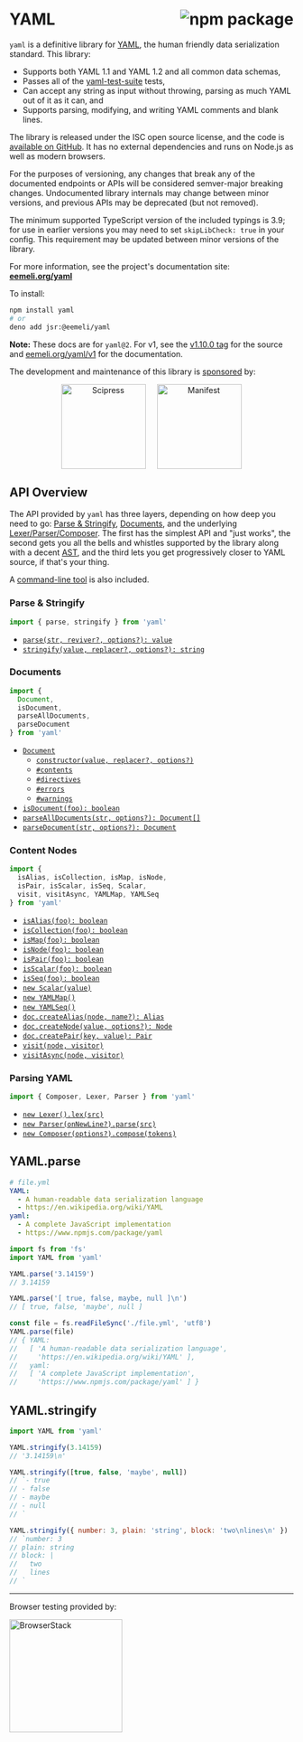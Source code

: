 # YAML <a href="https://www.npmjs.com/package/yaml"><img align="right" src="https://badge.fury.io/js/yaml.svg" title="npm package" /></a>

`yaml` is a definitive library for [YAML](https://yaml.org/), the human friendly data serialization standard.
This library:

- Supports both YAML 1.1 and YAML 1.2 and all common data schemas,
- Passes all of the [yaml-test-suite](https://github.com/yaml/yaml-test-suite) tests,
- Can accept any string as input without throwing, parsing as much YAML out of it as it can, and
- Supports parsing, modifying, and writing YAML comments and blank lines.

The library is released under the ISC open source license, and the code is [available on GitHub](https://github.com/eemeli/yaml/).
It has no external dependencies and runs on Node.js as well as modern browsers.

For the purposes of versioning, any changes that break any of the documented endpoints or APIs will be considered semver-major breaking changes.
Undocumented library internals may change between minor versions, and previous APIs may be deprecated (but not removed).

The minimum supported TypeScript version of the included typings is 3.9;
for use in earlier versions you may need to set `skipLibCheck: true` in your config.
This requirement may be updated between minor versions of the library.

For more information, see the project's documentation site: [**eemeli.org/yaml**](https://eemeli.org/yaml/)

To install:

```sh
npm install yaml
# or
deno add jsr:@eemeli/yaml
```

**Note:** These docs are for `yaml@2`. For v1, see the [v1.10.0 tag](https://github.com/eemeli/yaml/tree/v1.10.0) for the source and [eemeli.org/yaml/v1](https://eemeli.org/yaml/v1/) for the documentation.

The development and maintenance of this library is [sponsored](https://github.com/sponsors/eemeli) by:

<p align="center" width="100%">
  <a href="https://www.scipress.io/"
    ><img
      width="150"
      align="top"
      src="https://eemeli.org/yaml/images/scipress.svg"
      alt="Scipress"
  /></a>
  &nbsp; &nbsp;
  <a href="https://manifest.build/"
    ><img
      width="150"
      align="top"
      src="https://eemeli.org/yaml/images/manifest.svg"
      alt="Manifest"
  /></a>
</p>

## API Overview

The API provided by `yaml` has three layers, depending on how deep you need to go: [Parse & Stringify](https://eemeli.org/yaml/#parse-amp-stringify), [Documents](https://eemeli.org/yaml/#documents), and the underlying [Lexer/Parser/Composer](https://eemeli.org/yaml/#parsing-yaml).
The first has the simplest API and "just works", the second gets you all the bells and whistles supported by the library along with a decent [AST](https://eemeli.org/yaml/#content-nodes), and the third lets you get progressively closer to YAML source, if that's your thing.

A [command-line tool](https://eemeli.org/yaml/#command-line-tool) is also included.

### Parse & Stringify

```js
import { parse, stringify } from 'yaml'
```

- [`parse(str, reviver?, options?): value`](https://eemeli.org/yaml/#yaml-parse)
- [`stringify(value, replacer?, options?): string`](https://eemeli.org/yaml/#yaml-stringify)

### Documents

<!-- prettier-ignore -->
```js
import {
  Document,
  isDocument,
  parseAllDocuments,
  parseDocument
} from 'yaml'
```

- [`Document`](https://eemeli.org/yaml/#documents)
  - [`constructor(value, replacer?, options?)`](https://eemeli.org/yaml/#creating-documents)
  - [`#contents`](https://eemeli.org/yaml/#content-nodes)
  - [`#directives`](https://eemeli.org/yaml/#stream-directives)
  - [`#errors`](https://eemeli.org/yaml/#errors)
  - [`#warnings`](https://eemeli.org/yaml/#errors)
- [`isDocument(foo): boolean`](https://eemeli.org/yaml/#identifying-node-types)
- [`parseAllDocuments(str, options?): Document[]`](https://eemeli.org/yaml/#parsing-documents)
- [`parseDocument(str, options?): Document`](https://eemeli.org/yaml/#parsing-documents)

### Content Nodes

<!-- prettier-ignore -->
```js
import {
  isAlias, isCollection, isMap, isNode,
  isPair, isScalar, isSeq, Scalar,
  visit, visitAsync, YAMLMap, YAMLSeq
} from 'yaml'
```

- [`isAlias(foo): boolean`](https://eemeli.org/yaml/#identifying-node-types)
- [`isCollection(foo): boolean`](https://eemeli.org/yaml/#identifying-node-types)
- [`isMap(foo): boolean`](https://eemeli.org/yaml/#identifying-node-types)
- [`isNode(foo): boolean`](https://eemeli.org/yaml/#identifying-node-types)
- [`isPair(foo): boolean`](https://eemeli.org/yaml/#identifying-node-types)
- [`isScalar(foo): boolean`](https://eemeli.org/yaml/#identifying-node-types)
- [`isSeq(foo): boolean`](https://eemeli.org/yaml/#identifying-node-types)
- [`new Scalar(value)`](https://eemeli.org/yaml/#scalar-values)
- [`new YAMLMap()`](https://eemeli.org/yaml/#collections)
- [`new YAMLSeq()`](https://eemeli.org/yaml/#collections)
- [`doc.createAlias(node, name?): Alias`](https://eemeli.org/yaml/#creating-nodes)
- [`doc.createNode(value, options?): Node`](https://eemeli.org/yaml/#creating-nodes)
- [`doc.createPair(key, value): Pair`](https://eemeli.org/yaml/#creating-nodes)
- [`visit(node, visitor)`](https://eemeli.org/yaml/#finding-and-modifying-nodes)
- [`visitAsync(node, visitor)`](https://eemeli.org/yaml/#finding-and-modifying-nodes)

### Parsing YAML

```js
import { Composer, Lexer, Parser } from 'yaml'
```

- [`new Lexer().lex(src)`](https://eemeli.org/yaml/#lexer)
- [`new Parser(onNewLine?).parse(src)`](https://eemeli.org/yaml/#parser)
- [`new Composer(options?).compose(tokens)`](https://eemeli.org/yaml/#composer)

## YAML.parse

```yaml
# file.yml
YAML:
  - A human-readable data serialization language
  - https://en.wikipedia.org/wiki/YAML
yaml:
  - A complete JavaScript implementation
  - https://www.npmjs.com/package/yaml
```

```js
import fs from 'fs'
import YAML from 'yaml'

YAML.parse('3.14159')
// 3.14159

YAML.parse('[ true, false, maybe, null ]\n')
// [ true, false, 'maybe', null ]

const file = fs.readFileSync('./file.yml', 'utf8')
YAML.parse(file)
// { YAML:
//   [ 'A human-readable data serialization language',
//     'https://en.wikipedia.org/wiki/YAML' ],
//   yaml:
//   [ 'A complete JavaScript implementation',
//     'https://www.npmjs.com/package/yaml' ] }
```

## YAML.stringify

```js
import YAML from 'yaml'

YAML.stringify(3.14159)
// '3.14159\n'

YAML.stringify([true, false, 'maybe', null])
// `- true
// - false
// - maybe
// - null
// `

YAML.stringify({ number: 3, plain: 'string', block: 'two\nlines\n' })
// `number: 3
// plain: string
// block: |
//   two
//   lines
// `
```

---

Browser testing provided by:

<a href="https://www.browserstack.com/open-source">
<img width=200 src="https://eemeli.org/yaml/images/browserstack.svg" alt="BrowserStack" />
</a>

